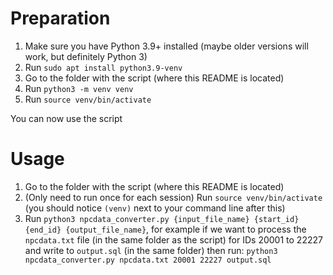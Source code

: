 # Preparation
1. Make sure you have Python 3.9+ installed (maybe older versions will work, but definitely Python 3)
2. Run `sudo apt install python3.9-venv`
3. Go to the folder with the script (where this README is located)
4. Run `python3 -m venv venv`
5. Run `source venv/bin/activate`

You can now use the script

# Usage
1. Go to the folder with the script (where this README is located)
2. (Only need to run once for each session) Run `source venv/bin/activate` (you should notice `(venv)` next to your command line after this)
3. Run `python3 npcdata_converter.py {input_file_name} {start_id} {end_id} {output_file_name}`, for example if we want to process the `npcdata.txt` file (in the same folder as the script) for IDs 20001 to 22227 and write to `output.sql` (in the same folder) then run: `python3 npcdata_converter.py npcdata.txt 20001 22227 output.sql`
